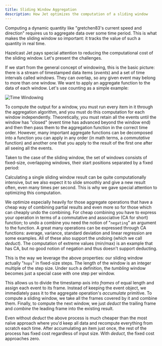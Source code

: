 ```yaml
---
title: Sliding Window Aggregation
description: How Jet optimizes the computation of a sliding window
---
```


Computing a dynamic quantity like "gretchen83's current speed and
direction" requires us to aggregate data over some time period. This is
what makes the sliding window so important: it tracks the value of such
a quantity in real time.

Hazelcast Jet pays special attention to reducing the computational cost
of the sliding window. Let's present the challenges.

If we start from the general concept of windowing, this is the basic
picture: there is a stream of timestamped data items (_events_) and a
set of time intervals called _windows_. They can overlap, so any given
event may belong to more than one window. We want to apply an aggregate
function to the data of each window. Let's use counting as a simple
example:

![Time Windowing](assets/arch-sliding-window-1.svg)

To compute the output for a window, you must run every item in it
through the aggregation algorithm, and you must do this computation for
each window independently. Theoretically, you must retain all the events
until the window has "closed" (event time has advanced beyond the window
end) and then then pass them to the aggregation function in the correct
time order. However, many important aggregate functions can be
decomposed into a function you can apply in any order (in math terms, a
_commutative_ function) and another one that you apply to the result of
the first one after all seeing all the events.




Taken to the case of the sliding window, the set of windows consists of
fixed-size, overlapping windows, their start positions separated by a
fixed period:




Calculating a single sliding window result can be quite computationally
intensive, but we also expect it to slide smoothly and give a new result
often, even many times per second. This is why we gave special attention
to optimizing this computation.

We optimize especially heavily for those aggregate operations that have
a cheap way of combining partial results and even more so for those
which can cheaply undo the combining. For cheap combining you have to
express your operation in terms of a commutative and associative (CA for
short) function; to undo a combine you need the notion of "`negating`" an
argument to the function. A great many operations can be expressed
through CA functions: average, variance, standard deviation and linear
regression are some examples. All of these also support the undoing
(which we call _deduct_). The computation of extreme values (min/max) is
an example that has CA, but no good notion of negation and thus doesn't
support deducting.

This is the way we leverage the above properties: our sliding window
actually "`hops`" in fixed-size steps. The length of the window is an
integer multiple of the step size. Under such a definition, the
_tumbling_ window becomes just a special case with one step per window.

This allows us to divide the timestamp axis into _frames_ of equal
length and assign each event to its frame. Instead of keeping the event
object, we immediately pass it to the aggregate operation's _accumulate_
primitive. To compute a sliding window, we take all the frames covered
by it and combine them. Finally, to compute the next window, we just
_deduct_ the trailing frame and _combine_ the leading frame into the
existing result.

Even without _deduct_ the above process is much cheaper than the most
naïve approach where you'd keep all data and recompute everything from
scratch each time. After accumulating an item just once, the rest of the
process has fixed cost regardless of input size. With _deduct_, the
fixed cost approaches zero.
